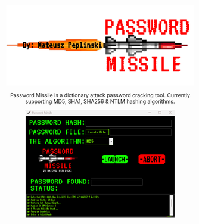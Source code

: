 
<p align="center">
  <img width="600" src="src/resources/graphicsResources/githubLogo.png" alt="mainIcon">
</p>
<p align="center">
  Password Missile is a dictionary attack password cracking tool. Currently supporting MD5, SHA1, SHA256 & NTLM hashing algorithms. 
</p>
<p align="center">
  <img width="400" src="src/resources/graphicsResources/passwordMissileDemo.gif" alt="mainScreenGIF">
</p>

